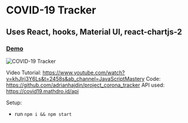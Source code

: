 # COVID-19 Tracker

## Uses React, hooks, Material UI, react-chartjs-2

### [Demo](https://covid19statswebsite.netlify.com/)

![COVID-19 Tracker](https://i.ibb.co/X87BqVY/Screenshot-2020-04-13-at-10-14-58.png)

Video Tutorial: https://www.youtube.com/watch?v=khJlrj3Y6Ls&t=2458s&ab_channel=JavaScriptMastery
Code: https://github.com/adrianhajdin/project_corona_tracker
API used: https://covid19.mathdro.id/api

Setup:
- run ```npm i && npm start```
